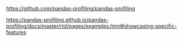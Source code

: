 https://github.com/pandas-profiling/pandas-profiling

https://pandas-profiling.github.io/pandas-profiling/docs/master/rtd/pages/examples.html#showcasing-specific-features

